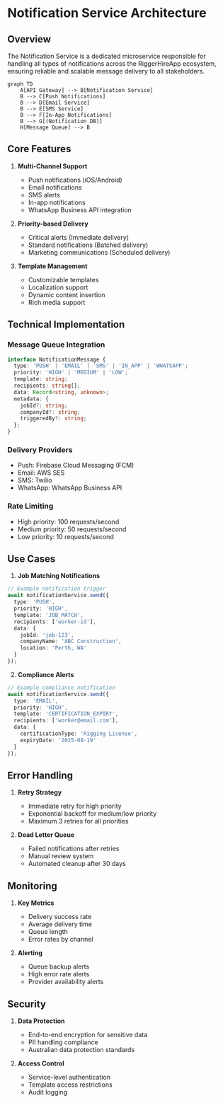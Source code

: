 # Notification Service Architecture

## Overview

The Notification Service is a dedicated microservice responsible for handling all types of notifications across the RiggerHireApp ecosystem, ensuring reliable and scalable message delivery to all stakeholders.

```mermaid
graph TD
    A[API Gateway] --> B[Notification Service]
    B --> C[Push Notifications]
    B --> D[Email Service]
    B --> E[SMS Service]
    B --> F[In-App Notifications]
    B --> G[(Notification DB)]
    H[Message Queue] --> B
```

## Core Features

1. **Multi-Channel Support**
   - Push notifications (iOS/Android)
   - Email notifications
   - SMS alerts
   - In-app notifications
   - WhatsApp Business API integration

2. **Priority-based Delivery**
   - Critical alerts (Immediate delivery)
   - Standard notifications (Batched delivery)
   - Marketing communications (Scheduled delivery)

3. **Template Management**
   - Customizable templates
   - Localization support
   - Dynamic content insertion
   - Rich media support

## Technical Implementation

### Message Queue Integration
```typescript
interface NotificationMessage {
  type: 'PUSH' | 'EMAIL' | 'SMS' | 'IN_APP' | 'WHATSAPP';
  priority: 'HIGH' | 'MEDIUM' | 'LOW';
  template: string;
  recipients: string[];
  data: Record<string, unknown>;
  metadata: {
    jobId?: string;
    companyId?: string;
    triggeredBy?: string;
  };
}
```

### Delivery Providers
- Push: Firebase Cloud Messaging (FCM)
- Email: AWS SES
- SMS: Twilio
- WhatsApp: WhatsApp Business API

### Rate Limiting
- High priority: 100 requests/second
- Medium priority: 50 requests/second
- Low priority: 10 requests/second

## Use Cases

1. **Job Matching Notifications**
```typescript
// Example notification trigger
await notificationService.send({
  type: 'PUSH',
  priority: 'HIGH',
  template: 'JOB_MATCH',
  recipients: ['worker-id'],
  data: {
    jobId: 'job-123',
    companyName: 'ABC Construction',
    location: 'Perth, WA'
  }
});
```

2. **Compliance Alerts**
```typescript
// Example compliance notification
await notificationService.send({
  type: 'EMAIL',
  priority: 'HIGH',
  template: 'CERTIFICATION_EXPIRY',
  recipients: ['worker@email.com'],
  data: {
    certificationType: 'Rigging License',
    expiryDate: '2025-08-19'
  }
});
```

## Error Handling

1. **Retry Strategy**
   - Immediate retry for high priority
   - Exponential backoff for medium/low priority
   - Maximum 3 retries for all priorities

2. **Dead Letter Queue**
   - Failed notifications after retries
   - Manual review system
   - Automated cleanup after 30 days

## Monitoring

1. **Key Metrics**
   - Delivery success rate
   - Average delivery time
   - Queue length
   - Error rates by channel

2. **Alerting**
   - Queue backup alerts
   - High error rate alerts
   - Provider availability alerts

## Security

1. **Data Protection**
   - End-to-end encryption for sensitive data
   - PII handling compliance
   - Australian data protection standards

2. **Access Control**
   - Service-level authentication
   - Template access restrictions
   - Audit logging
